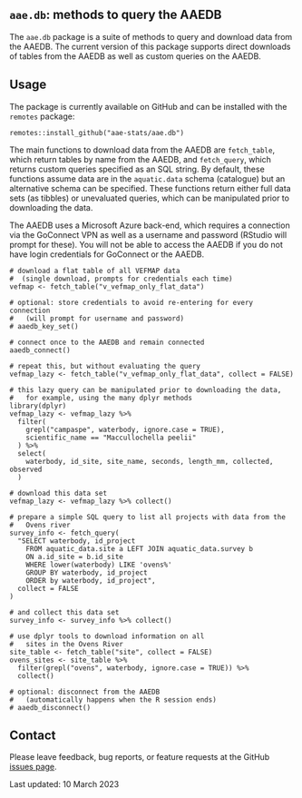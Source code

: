 ## `aae.db`: methods to query the AAEDB

The `aae.db` package is a suite of methods to query and download data from the AAEDB. The current version of this package supports direct downloads of tables from the AAEDB as well as custom queries on the AAEDB.

## Usage

The package is currently available on GitHub and can be installed with the `remotes` package:

```
remotes::install_github("aae-stats/aae.db")
```

The main functions to download data from the AAEDB are `fetch_table`, which return tables by name from the AAEDB, and `fetch_query`, which returns custom queries specified as an SQL string. By default, these functions assume data are in the `aquatic.data` schema (catalogue) but an alternative schema can be specified. These functions return either full data sets (as tibbles) or unevaluated queries, which can be  manipulated prior to downloading the data.

The AAEDB uses a Microsoft Azure back-end, which requires a connection via the GoConnect VPN as well as a username and password (RStudio will prompt for these). You will not be able to access the AAEDB if you do not have login credentials for GoConnect or the AAEDB.

```
# download a flat table of all VEFMAP data
#  (single download, prompts for credentials each time) 
vefmap <- fetch_table("v_vefmap_only_flat_data")

# optional: store credentials to avoid re-entering for every connection
#   (will prompt for username and password)
# aaedb_key_set()

# connect once to the AAEDB and remain connected
aaedb_connect()

# repeat this, but without evaluating the query
vefmap_lazy <- fetch_table("v_vefmap_only_flat_data", collect = FALSE)

# this lazy query can be manipulated prior to downloading the data,
#   for example, using the many dplyr methods
library(dplyr)
vefmap_lazy <- vefmap_lazy %>%
  filter(
    grepl("campaspe", waterbody, ignore.case = TRUE),
    scientific_name == "Maccullochella peelii"
  ) %>%
  select(
    waterbody, id_site, site_name, seconds, length_mm, collected, observed
  )
  
# download this data set
vefmap_lazy <- vefmap_lazy %>% collect()

# prepare a simple SQL query to list all projects with data from the
#   Ovens river
survey_info <- fetch_query(
  "SELECT waterbody, id_project
    FROM aquatic_data.site a LEFT JOIN aquatic_data.survey b
    ON a.id_site = b.id_site
    WHERE lower(waterbody) LIKE 'ovens%'
    GROUP BY waterbody, id_project
    ORDER by waterbody, id_project",
  collect = FALSE
)

# and collect this data set
survey_info <- survey_info %>% collect()

# use dplyr tools to download information on all
#   sites in the Ovens River
site_table <- fetch_table("site", collect = FALSE)
ovens_sites <- site_table %>%
  filter(grepl("ovens", waterbody, ignore.case = TRUE)) %>%
  collect()

# optional: disconnect from the AAEDB
#   (automatically happens when the R session ends)
# aaedb_disconnect()
```

## Contact

Please leave feedback, bug reports, or feature requests at the GitHub [issues page](https://github.com/aae-stats/aae.db/issues).

Last updated: 10 March 2023 

